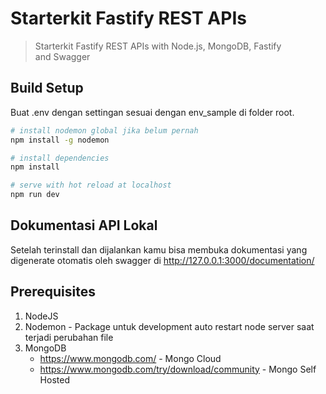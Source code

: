 # Starterkit Fastify REST APIs

> Starterkit Fastify REST APIs with Node.js, MongoDB, Fastify and Swagger

## Build Setup

Buat .env dengan settingan sesuai dengan env_sample di folder root.

``` bash
# install nodemon global jika belum pernah
npm install -g nodemon

```

``` bash
# install dependencies
npm install

# serve with hot reload at localhost
npm run dev

```

## Dokumentasi API Lokal

Setelah terinstall dan dijalankan kamu bisa membuka dokumentasi yang digenerate otomatis oleh swagger di
<http://127.0.0.1:3000/documentation/>

## Prerequisites

1. NodeJS
2. Nodemon - Package untuk development auto restart node server saat terjadi perubahan file
3. MongoDB
   - <https://www.mongodb.com/> - Mongo Cloud
   - <https://www.mongodb.com/try/download/community> - Mongo Self Hosted
